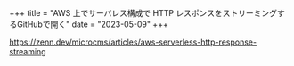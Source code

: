 +++
title = "AWS 上でサーバレス構成で HTTP レスポンスをストリーミングするGitHubで開く"
date = "2023-05-09"
+++

<https://zenn.dev/microcms/articles/aws-serverless-http-response-streaming>
